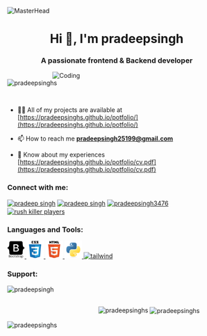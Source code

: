![MasterHead](https://mir-s3-cdn-cf.behance.net/project_modules/max_1200/79731568097599.5b50bca477735.jpg)
<h1 align="center">Hi 👋, I'm pradeepsingh</h1>
<h3 align="center">A passionate frontend & Backend developer </h3>
<img align="right" alt="Coding" width="400" src="https://camo.githubusercontent.com/e20822b4282c07ffd010cd05f855a6561d3b62358ca9e607e4901288dd748fcb/68747470733a2f2f63646e2e6472696262626c652e636f6d2f75736572732f323133313939332f73637265656e73686f74732f343934383733362f74686f75676874776f726b732d6769665f6472696262626c652e676966">

<p align="left"> <img src="https://komarev.com/ghpvc/?username=pradeepsinghs&label=Profile%20views&color=0e75b6&style=flat" alt="pradeepsinghs" /> </p>

<p align="left"> <a href="https://twitter.com/" target="blank"><img src="https://img.shields.io/twitter/follow/?logo=twitter&style=for-the-badge" alt="" /></a> </p>

- 👨‍💻 All of my projects are available at [https://pradeepsinghs.github.io/potfolio/](https://pradeepsinghs.github.io/potfolio/)

- 📫 How to reach me **pradeepsingh25199@gmail.com**

- 📄 Know about my experiences [https://pradeepsinghs.github.io/potfolio/cv.pdf](https://pradeepsinghs.github.io/potfolio/cv.pdf)

<h3 align="left">Connect with me:</h3>
<p align="left">
<a href="https://linkedin.com/in/pradeep singh" target="blank"><img align="center" src="https://raw.githubusercontent.com/rahuldkjain/github-profile-readme-generator/master/src/images/icons/Social/linked-in-alt.svg" alt="pradeep singh" height="30" width="40" /></a>
<a href="https://fb.com/pradeep singh" target="blank"><img align="center" src="https://raw.githubusercontent.com/rahuldkjain/github-profile-readme-generator/master/src/images/icons/Social/facebook.svg" alt="pradeep singh" height="30" width="40" /></a>
<a href="https://instagram.com/pradeepsingh3476" target="blank"><img align="center" src="https://raw.githubusercontent.com/rahuldkjain/github-profile-readme-generator/master/src/images/icons/Social/instagram.svg" alt="pradeepsingh3476" height="30" width="40" /></a>
<a href="https://www.youtube.com/c/rush killer players" target="blank"><img align="center" src="https://raw.githubusercontent.com/rahuldkjain/github-profile-readme-generator/master/src/images/icons/Social/youtube.svg" alt="rush killer players" height="30" width="40" /></a>
</p>

<h3 align="left">Languages and Tools:</h3>
<p align="left"> <a href="https://getbootstrap.com" target="_blank" rel="noreferrer"> <img src="https://raw.githubusercontent.com/devicons/devicon/master/icons/bootstrap/bootstrap-plain-wordmark.svg" alt="bootstrap" width="40" height="40"/> </a> <a href="https://www.w3schools.com/css/" target="_blank" rel="noreferrer"> <img src="https://raw.githubusercontent.com/devicons/devicon/master/icons/css3/css3-original-wordmark.svg" alt="css3" width="40" height="40"/> </a> <a href="https://www.w3.org/html/" target="_blank" rel="noreferrer"> <img src="https://raw.githubusercontent.com/devicons/devicon/master/icons/html5/html5-original-wordmark.svg" alt="html5" width="40" height="40"/> </a> <a href="https://www.python.org" target="_blank" rel="noreferrer"> <img src="https://raw.githubusercontent.com/devicons/devicon/master/icons/python/python-original.svg" alt="python" width="40" height="40"/> </a> <a href="https://tailwindcss.com/" target="_blank" rel="noreferrer"> <img src="https://www.vectorlogo.zone/logos/tailwindcss/tailwindcss-icon.svg" alt="tailwind" width="40" height="40"/> </a> </p>

<h3 align="left">Support:</h3>
<p><a href="https://www.buymeacoffee.com/pradeepsingh"> <img align="left" src="https://cdn.buymeacoffee.com/buttons/v2/default-yellow.png" height="50" width="210" alt="pradeepsingh" /></a></p><br><br>

<p><img align="left" src="https://github-readme-stats.vercel.app/api/top-langs?username=pradeepsinghs&show_icons=true&locale=en&layout=compact" alt="pradeepsinghs" /></p>

<p>&nbsp;<img align="center" src="https://github-readme-stats.vercel.app/api?username=pradeepsinghs&show_icons=true&locale=en" alt="pradeepsinghs" /></p>

<p><img align="center" src="https://github-readme-streak-stats.herokuapp.com/?user=pradeepsinghs&" alt="pradeepsinghs" /></p>





